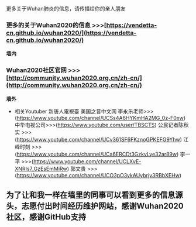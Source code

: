 更多关于Wuhan肺炎的信息，请传播给你的亲人朋友
### 更多的关于Wuhan2020的信息 >>>[https://vendetta-cn.github.io/wuhan2020/](https://vendetta-cn.github.io/wuhan2020/)

**墙内**
### Wuhan2020社区官网 >>> [http://community.wuhan2020.org.cn/zh-cn/](http://community.wuhan2020.org.cn/zh-cn/) 

**墙外**
- 相关Youtuber
新唐人電視臺
美国之音中文网
李永乐老师>>>(https://www.youtube.com/channel/UCSs4A6HYKmHA2MG_0z-F0xw)
中华电视公司>>>(https://www.youtube.com/user/TBSCTS)
公民记者陈秋实 >>>(https://www.youtube.com/channel/UCv361SF6FKznoGPKEFG9Yhw)
江峰时刻 >>>(https://www.youtube.com/channel/UCa6ERCDt3GzkvLye32ar89w)
李一平 >>>(https://www.youtube.com/channel/UCLXvE-XNRIs7_GzEsEmMiRw)
郭文贵 >>>(https://www.youtube.com/channel/UCO3pO3ykAUybrjv3RBbXEHw)
## 为了让和我一样在墙里的同事可以看到更多的信息源头，志愿付出时间经历维护网站，感谢Wuhan2020社区，感谢GitHub支持
